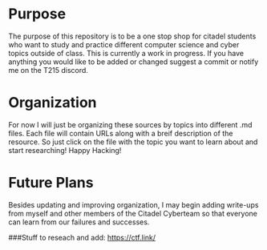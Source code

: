 # Purpose
The purpose of this repository is to be a one stop shop for citadel students who want to study and practice different computer science and cyber topics outside of class. 
This is currently a work in progress. If you have anything you would like to be added or changed suggest a commit or notify me on the T215 discord.

# Organization
For now I will just be organizing these sources by topics into different .md files.  Each file will contain URLs along with a breif description of the resource. So just click on the file with the topic you want to learn about and start researching!
Happy Hacking!

# Future Plans
Besides updating and improving organization, I may begin adding write-ups from myself and other members of the Citadel Cyberteam so that everyone can learn from our failures and successes.

###Stuff to reseach and add:
https://ctf.link/

